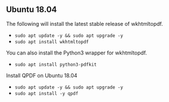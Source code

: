 ## Ubuntu 18.04

The following will install the latest stable release of wkhtmltopdf.

* ```sudo apt update -y && sudo apt upgrade -y```
* ```sudo apt install wkhtmltopdf```

You can also install the Python3 wrapper for wkhtmltopdf.

* ```sudo apt install python3-pdfkit```

Install QPDF on Ubuntu 18.04

* ```sudo apt update -y && sudo apt upgrade -y```
* ```sudo apt install -y qpdf```